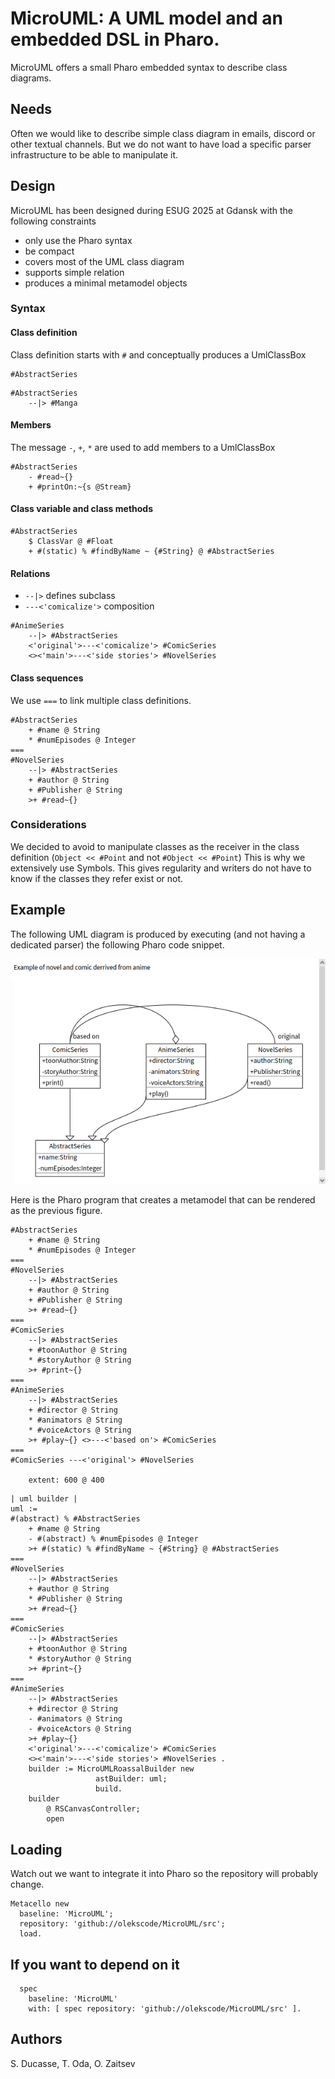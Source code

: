# MicroUML: A UML model and an embedded DSL in Pharo.

MicroUML offers a small Pharo embedded syntax to describe class diagrams. 

## Needs

Often we would like to describe simple class diagram in emails, discord or other textual channels.
But we do not want to have load a specific parser infrastructure to be able to manipulate it. 

## Design 
MicroUML has been designed during ESUG 2025 at Gdansk with the following constraints

- only use the Pharo syntax
- be compact
- covers most of the UML class diagram
- supports simple relation
- produces a minimal metamodel objects

### Syntax

#### Class definition
Class definition starts with `#` and conceptually produces a UmlClassBox

```
#AbstractSeries 
```

```
#AbstractSeries
    --|> #Manga
```

#### Members

The message `-`, `+`, `*` are used to add members to a UmlClassBox

```
#AbstractSeries
    - #read~{}
    + #printOn:~{s @Stream}
```

#### Class variable and class methods

```
#AbstractSeries
    $ ClassVar @ #Float
    + #(static) % #findByName ~ {#String} @ #AbstractSeries
```

#### Relations

- ` --|> ` defines subclass
- ` ---<'comicalize'> ` composition

```
#AnimeSeries
    --|> #AbstractSeries 
    <'original'>---<'comicalize'> #ComicSeries 
    <><'main'>---<'side stories'> #NovelSeries 
```

#### Class sequences

We use `===` to link multiple class definitions. 

```pharoscript
#AbstractSeries 
    + #name @ String 
    * #numEpisodes @ Integer
=== 
#NovelSeries 
    --|> #AbstractSeries
    + #author @ String 
    + #Publisher @ String 
    >+ #read~{}
```

### Considerations 
We decided to avoid to manipulate classes as the receiver in the class definition (`Object << #Point` and not `#Object << #Point`)
This is why we extensively use Symbols. This gives regularity and writers do not have to know if the classes they refer exist or not. 




## Example

The following UML diagram is produced by executing (and not having a dedicated parser) 
the following Pharo code snippet.


![A simple UML based on MicroUML DSL](microUML.png)


Here is the Pharo program that creates a metamodel that can be rendered as the previous figure.

```pharoscript
#AbstractSeries 
    + #name @ String 
    * #numEpisodes @ Integer
=== 
#NovelSeries 
    --|> #AbstractSeries
    + #author @ String 
    + #Publisher @ String 
    >+ #read~{}
=== 
#ComicSeries 
    --|> #AbstractSeries 
    + #toonAuthor @ String
    * #storyAuthor @ String
    >+ #print~{}
=== 
#AnimeSeries
    --|> #AbstractSeries 
    + #director @ String 
    * #animators @ String
    * #voiceActors @ String
    >+ #play~{} <>---<'based on'> #ComicSeries
=== 
#ComicSeries ---<'original'> #NovelSeries 

    extent: 600 @ 400
```



```
| uml builder |
uml := 
#(abstract) % #AbstractSeries 
    + #name @ String 
    - #(abstract) % #numEpisodes @ Integer
    >+ #(static) % #findByName ~ {#String} @ #AbstractSeries
=== 
#NovelSeries 
    --|> #AbstractSeries
    + #author @ String 
    * #Publisher @ String 
    >+ #read~{}
=== 
#ComicSeries 
    --|> #AbstractSeries 
    + #toonAuthor @ String
    * #storyAuthor @ String 
    >+ #print~{} 
=== 
#AnimeSeries
    --|> #AbstractSeries 
    + #director @ String 
    - #animators @ String
    - #voiceActors @ String 
    >+ #play~{} 
    <'original'>---<'comicalize'> #ComicSeries 
    <><'main'>---<'side stories'> #NovelSeries .
    builder := MicroUMLRoassalBuilder new
                   astBuilder: uml;
                   build.
    builder
        @ RSCanvasController;
        open
```


## Loading
Watch out we want to integrate it into Pharo so the repository will probably change.


```
Metacello new
  baseline: 'MicroUML';
  repository: 'github://olekscode/MicroUML/src';
  load.
```

## If you want to depend on it

```
  spec 
    baseline: 'MicroUML' 
    with: [ spec repository: 'github://olekscode/MicroUML/src' ].
```


## Authors

S. Ducasse, T. Oda, O. Zaitsev
